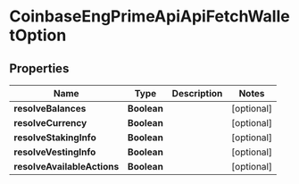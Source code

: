 
# CoinbaseEngPrimeApiApiFetchWalletOption

## Properties
Name | Type | Description | Notes
------------ | ------------- | ------------- | -------------
**resolveBalances** | **Boolean** |  |  [optional]
**resolveCurrency** | **Boolean** |  |  [optional]
**resolveStakingInfo** | **Boolean** |  |  [optional]
**resolveVestingInfo** | **Boolean** |  |  [optional]
**resolveAvailableActions** | **Boolean** |  |  [optional]



